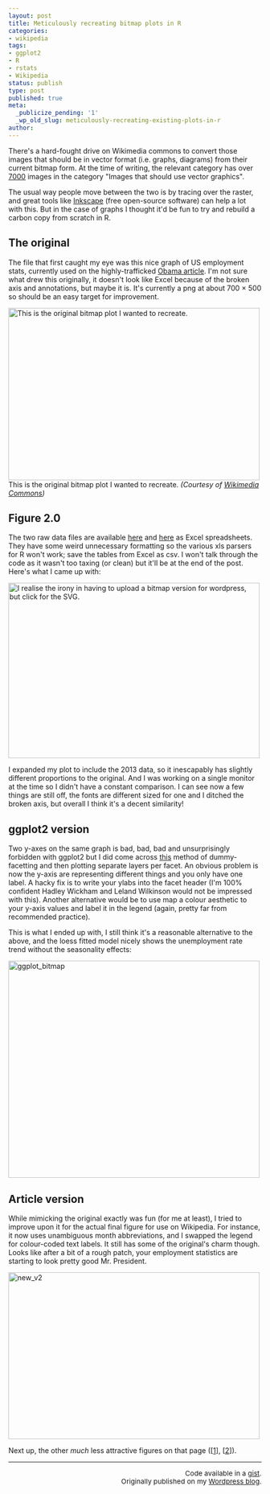 ```yaml
---
layout: post
title: Meticulously recreating bitmap plots in R
categories:
- wikipedia
tags:
- ggplot2
- R
- rstats
- Wikipedia
status: publish
type: post
published: true
meta:
  _publicize_pending: '1'
  _wp_old_slug: meticulously-recreating-existing-plots-in-r
author:
---
```

<p>There's a hard-fought drive on Wikimedia commons to convert those images that should be in vector format (i.e. graphs, diagrams) from their current bitmap form. At the time of writing, the relevant category has over <a href="https://commons.wikimedia.org/wiki/Category:Images_that_should_use_vector_graphics" target="_blank">7000</a> images in the category "Images that should use vector graphics".</p>
<p>The usual way people move between the two is by tracing over the raster, and great tools like <a href="http://www.inkscape.org/en/" target="_blank">Inkscape</a> (free open-source software) can help a lot with this. But in the case of graphs I thought it'd be fun to try and rebuild a carbon copy from scratch in R.</p>

<h2>The original</h2>

<p>The file that first caught my eye was this nice graph of US employment stats, currently used on the highly-trafficked <a href="https://en.wikipedia.org/wiki/Barack_Obama" target="_blank">Obama article</a>. I'm not sure what drew this originally, it doesn't look like Excel because of the broken axis and annotations, but maybe it is. It's currently a png at about 700 × 500 so should be an easy target for improvement.</p>

<a href="http://benjaminlmoore.files.wordpress.com/2014/02/original.png"><img class="imgfull" alt="This is the original bitmap plot I wanted to recreate." src="{{ site.baseurl }}/img/original.png" width="500" height="343" /></a> This is the original bitmap plot I wanted to recreate.
<em>(Courtesy of <a href="https://commons.wikimedia.org/wiki/File:US_EmpStatsBLS_Jan09-Feb13.png" target="_blank">Wikimedia Commons</a>)</em>

<h2>Figure 2.0</h2>

<p>The two raw data files are available <a href="http://data.bls.gov/timeseries/LNS14000000" target="_blank">here</a> and <a href="http://data.bls.gov/timeseries/CES0000000001?output_view=net_1mth" target="_blank">here</a> as Excel spreadsheets. They have some weird unnecessary formatting so the various xls parsers for R won't work; save the tables from Excel as csv. I won't talk through the code as it wasn't too taxing (or clean) but it'll be at the end of the post. Here's what I came up with:</p>

<a href="https://upload.wikimedia.org/wikipedia/commons/2/25/US_Employment_Statistics.svg"><img class="imgfull" alt="I realise the irony in having to upload a bitmap version for wordpress, but click for the SVG." src="{{ site.baseurl }}/img/recre_v5.png" width="500" height="349" /></a>

<p>I expanded my plot to include the 2013 data, so it inescapably has slightly different proportions to the original. And I was working on a single monitor at the time so I didn't have a constant comparison. I can see now a few things are still off, the fonts are different sized for one and I ditched the broken axis, but overall I think it's a decent similarity!</p>

<h2>ggplot2 version</h2>

<p>Two y-axes on the same graph is bad, bad, bad and unsurprisingly forbidden with ggplot2 but I did come across <a href="http://rwiki.sciviews.org/doku.php?id=tips:graphics-ggplot2:aligntwoplots" target="_blank">this</a> method of dummy-facetting and then plotting separate layers per facet. An obvious problem is now the y-axis are representing different things and you only have one label. A hacky fix is to write your ylabs into the facet header (I'm 100% confident Hadley Wickham and Leland Wilkinson would not be impressed with this). Another alternative would be to use map a colour aesthetic to your y-axis values and label it in the legend (again, pretty far from recommended practice).</p>

<p>This is what I ended up with, I still think it's a reasonable alternative to the above, and the loess fitted model nicely shows the unemployment rate trend without the seasonality effects:</p>

<p><a href="http://benjaminlmoore.files.wordpress.com/2014/02/ggplot_bitmap.png"><img class="imgfull" alt="ggplot_bitmap" src="{{ site.baseurl }}/img/ggplot_bitmap.png" width="500" height="432" /></a></p>

<h2>Article version</h2>

<p>While mimicking the original exactly was fun (for me at least), I tried to improve upon it for the actual final figure for use on Wikipedia. For instance, it now uses unambiguous month abbreviations, and I swapped the legend for colour-coded text labels. It still has some of the original's charm though. Looks like after a bit of a rough patch, your employment statistics are starting to look pretty good Mr. President.</p>

<p><a href="http://benjaminlmoore.files.wordpress.com/2014/02/new_v2.png"><img class="imgfull" alt="new_v2" src="{{ site.baseurl }}/img/new_v2.png" width="500" height="332" /></a></p>

<p>Next up, the other <em>much</em> less attractive figures on that page ([<a href="https://en.wikipedia.org/wiki/File:U.S._Total_Deficits_vs._National_Debt_Increases_2001-2010.png" target="_blank">1</a>], [<a href="https://en.wikipedia.org/wiki/File:PPACA_Premium_Chart.jpg" target="_blank">2</a>]).</p>
<hr />
<p style="text-align:right; font-size: .85rem;">Code available in a <a href="https://gist.github.com/blmoore/8794075" target="_blank">gist</a>.<br />
Originally published on my
<a href="http://benjaminlmoore.wordpress.com/2014/02/03/meticulously-recreating-bitmap-plots-in-r/" target="_blank">Wordpress blog</a>.</p>
